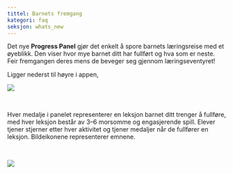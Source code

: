 ```yaml
---
tittel: Barnets fremgang
kategori: faq
seksjon: whats_new
---
```

Det nye **Progress Panel** gjør det enkelt å spore barnets læringsreise med et øyeblikk. Den viser hvor mye barnet ditt har fullført og hva som er neste. Feir fremgangen deres mens de beveger seg gjennom læringseventyret!


Ligger nederst til høyre i appen,


  
![](https://help.Studycat.com/hc/article_attachments/40392758902553)


 


Hver medalje i panelet representerer en leksjon barnet ditt trenger å fullføre, med hver leksjon består av 3–6 morsomme og engasjerende spill. Elever tjener stjerner etter hver aktivitet og tjener medaljer når de fullfører en leksjon. Bildeikonene representerer emnene.


 


![](https://help.Studycat.com/hc/article_attachments/40392758904601)
